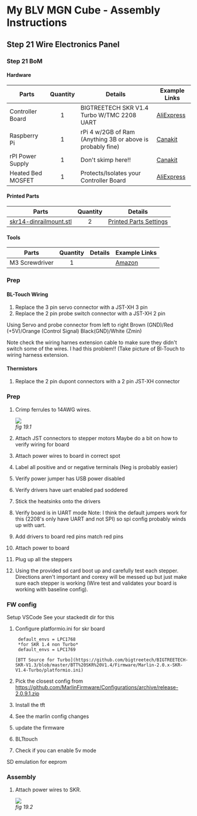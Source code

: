 # My BLV MGN Cube - Assembly Instructions

## Step 21 Wire Electronics Panel

### Step 21 BoM

#### Hardware
| Parts             | Quantity | Details                                                    | Example Links                                                       |
|-------------------|:--------:|------------------------------------------------------------|---------------------------------------------------------------------|
| Controller Board  |    1     | BIGTREETECH SKR V1.4 Turbo W/TMC 2208 UART                 | [AliExpress](https://s.click.aliexpress.com/e/_AYaAOG)              |
| Raspberry Pi      |    1     | rPi 4 w/2GB of Ram (Anything 3B or above is probably fine) | [Canakit](https://www.canakit.com/raspberry-pi-4-2gb.html)          |
| rPI Power Supply  |    1     | Don't skimp here!!                                         | [Canakit](https://www.canakit.com/raspberry-pi-4-power-supply.html) |
| Heated Bed MOSFET |    1     | Protects/Isolates your Controller Board                    | [AliExpress](https://s.click.aliexpress.com/e/_9u8v5e)              |

#### Printed Parts
| Parts     | Quantity | Details |
|-----------|:--------:|---------|
| [skr14-dinrailmount.stl](../../extra/din-rail-mount-skr-board/files/skr14-dinrailmount.stl) | 2 | [Printed Parts Settings](../partsSettings.md) |

#### Tools
| Parts     | Quantity | Details | Example Links |
|-----------|:--------:|---------|---------------|
| M3 Screwdriver | 1 | | [Amazon](https://amzn.to/3qNmEgs) |

### Prep
#### BL-Touch Wiring
1. Replace the 3 pin servo connector with a JST-XH 3 pin
2. Replace the 2 pin probe switch connector with a JST-XH 2 pin

Using Servo and probe connector from left to right
Brown (GND)/Red (+5V)/Orange (Control Signal) Black(GND)/White (Zmin) 

Note check the wiring harnes extension cable to make sure they didn't switch some of the wires. I had this problem!! (Take picture of Bl-Touch to wiring harness extension.

#### Thermistors
1. Replace the 2 pin dupont connectors with a 2 pin JST-XH connector

### Prep
1. Crimp ferrules to 14AWG wires.

    ![](img/19-CrimpWires.JPG)\
    *fig 19.1*

2. Attach JST connectors to stepper motors
   Maybe do a bit on how to verify wiring for board
2. Attach power wires to board in correct spot
3. Label all positive and or negative terminals (Neg is probably easier)
4. Verify power jumper has USB power disabled
2. Verify drivers have uart enabled pad soddered
3. Stick the heatsinks onto the drivers
4. Verify board is in UART mode
   Note: I think the default jumpers work for this (2208's only have UART and not SPI) so spi config probably winds up with uart.
3. Add drivers to board red pins match red pins
4. Attach power to board
5. Plug up all the steppers
6. Using the provided sd card boot up and carefully test each stepper. Directions aren't important and corexy will be messed up but just make sure each stepper is working (Wire test and validates your board is working with baseline config).

### FW config
Setup VSCode See your stackedit dir for this
1. Configure platformio.ini for skr board
   
        default_envs = LPC1768  
        *for SKR 1.4 non Turbo*
        default_envs = LPC1769

       [BTT Source for Turbo](https://github.com/bigtreetech/BIGTREETECH-SKR-V1.3/blob/master/BTT%20SKR%20V1.4/Firmware/Marlin-2.0.x-SKR-V1.4-Turbo/platformio.ini)

2. Pick the closest config from 
https://github.com/MarlinFirmware/Configurations/archive/release-2.0.9.1.zip

3. Install the tft
4. See the marlin config changes
5. update the firmware
6. BLTtouch
7.  Check if you can enable 5v mode
  


SD emulation for eeprom

### Assembly
1. Attach power wires to SKR.

    ![](img/19-PowerWires.JPG)\
    *fig 19.2*
